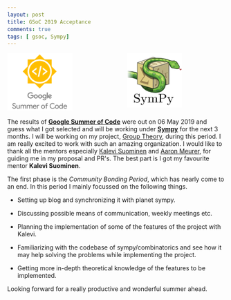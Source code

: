 ```yaml
---
layout: post
title: GSoC 2019 Acceptance
comments: true
tags: [ gsoc, Sympy]
---
```


<img src="/public/gsoc.png" style="width:30%;height:30%;float:left;" />
<img src="/public/sympy.png" style="width:25%;height:25%;float:right;margin-right:100px;" />
 
<br><br><br><br><br><br><br><br>

The results of **[Google Summer of Code](https://summerofcode.withgoogle.com/projects/#5688477549592576)** were out on 06 May 2019 and guess what I got selected and will be working under **[Sympy](http://sympy.org)** for the next 3 months. I will be working on my project, [Group Theory](https://github.com/sympy/sympy/wiki/GSoC-2019-Application-Divyanshu:-Group-Theory), during this period. I am really excited to work with such an amazing organization. I would like to thank all the mentors especially [Kalevi Suominen](https://github.com/jksuom) and [Aaron Meurer](https://github.com/asmeurer), for guiding me in my proposal and PR's. The best part is I got my favourite mentor **Kalevi Suominen**.


The first phase is the _Community Bonding Period_, which has nearly come to an end. In this period I mainly focussed on the following things.


 - Setting up blog and synchronizing it with planet sympy.

 - Discussing possible means of communication, weekly meetings etc.

 - Planning the implementation of some of the features of the project with Kalevi.

 - Familiarizing with the codebase of sympy/combinatorics and see how it may help solving the problems while implementing the project.

 - Getting more in-depth theoretical knowledge of the features to be implemented.


Looking forward for a really productive and wonderful summer ahead.

